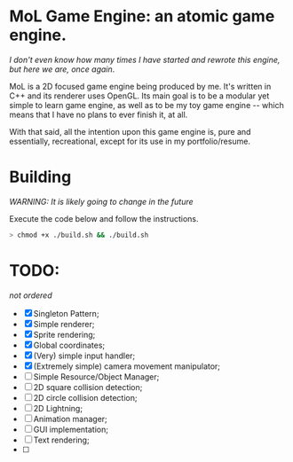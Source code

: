 
# MoL Game Engine: an atomic game engine.
*I don't even know how many times I have started and rewrote this engine, but here we are, once again*.

MoL is a 2D focused game engine being produced by me. It's written in C++ and its renderer uses OpenGL. Its main goal is to be a modular yet simple to learn game engine, as well as to be my toy game engine -- which means that I have no plans to ever finish it, at all.

With that said, all the intention upon this game engine is, pure and essentially, recreational, except for its use in my portfolio/resume. 

# Building
*WARNING: It is likely going to change in the future*

Execute the code below and follow the instructions.

```bash
> chmod +x ./build.sh && ./build.sh
```

# TODO:
*not ordered*

- [x] Singleton Pattern;
- [x] Simple renderer;
- [x] Sprite rendering;
- [x] Global coordinates;
- [x] (Very) simple input handler;
- [x] (Extremely simple) camera movement manipulator;
- [ ] Simple Resource/Object Manager;
- [ ] 2D square collision detection;
- [ ] 2D circle collision detection;
- [ ] 2D Lightning;
- [ ] Animation manager;
- [ ] GUI implementation;
- [ ] Text rendering;
- [ ] 